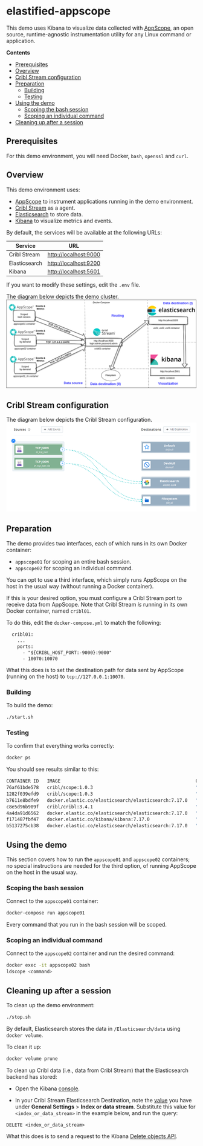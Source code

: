 <h1> elastified-appscope </h1>

This demo uses Kibana to visualize data collected with [AppScope](https://github.com/criblio/appscope), an open source, runtime-agnostic instrumentation utility for any Linux command or application.

**Contents**

- [Prerequisites](#prerequisites)
- [Overview](#overview)
- [Cribl Stream configuration](#cribl-stream-configuration)
- [Preparation](#preparation)
  - [Building](#building)
  - [Testing](#testing)
- [Using the demo](#using-the-demo)
  - [Scoping the bash session](#scoping-the-bash-session)
  - [Scoping an individual command](#scoping-an-individual-command)
- [Cleaning up after a session](#cleaning-up-after-a-session)

## Prerequisites
For this demo environment, you will need Docker, `bash`, `openssl` and `curl`.

## Overview

This demo environment uses:

- [AppScope](https://appscope.dev/) to instrument applications running in the demo environment.
- [Cribl Stream](https://cribl.io/stream/) as a agent.
- [Elasticsearch](https://www.elastic.co/Elasticsearch/) to store data. 
- [Kibana](https://www.elastic.co/products/kibana) to visualize metrics and events. 

By default, the services will be available at the following URLs:

|Service|URL|
|-------|---|
|Cribl Stream|[http://localhost:9000](http://localhost:9000)|
|Elasticsearch|[http://localhost:9200](http://localhost:9200)|
|Kibana|[http://localhost:5601](http://localhost:5601)|

If you want to modify these settings, edit the `.env` file.

The diagram below depicts the demo cluster.
![Schema_overall](schema.png)

## Cribl Stream configuration

The diagram below depicts the Cribl Stream configuration.
![Schema_stream](stream.png)

## Preparation

The demo provides two interfaces, each of which runs in its own Docker container:

- `appscope01` for scoping an entire bash session.
- `appscope02` for scoping an individual command.

You can opt to use a third interface, which simply runs AppScope on the host in the usual way (without running a Docker container). 

If this is your desired option, you must configure a Cribl Stream port to receive data from AppScope. Note that Cribl Stream _is_ running in its own Docker container, named `cribl01`.

To do this, edit the `docker-compose.yml` to match the following:

```
  cribl01:
    ...
    ports:
      - "${CRIBL_HOST_PORT:-9000}:9000"
      - 10070:10070
```

What this does is to set the destination path for data sent by AppScope (running on the host) to `tcp://127.0.0.1:10070`.

### Building

To build the demo:

```bash
./start.sh
```

### Testing

To confirm that everything works correctly:

```bash
docker ps
```

You should see results similar to this:

```bash
CONTAINER ID   IMAGE                                                  COMMAND                  CREATED         STATUS         PORTS                                                 NAMES
76af61bde578   cribl/scope:1.0.3                                      "bash"                   4 seconds ago   Up 2 seconds                                                         appscope01_tls
1282f039efd9   cribl/scope:1.0.3                                      "bash"                   4 seconds ago   Up 2 seconds                                                         appscope02
b7611e8bdfe9   docker.elastic.co/elasticsearch/elasticsearch:7.17.0   "/bin/tini -- /usr/l…"   4 seconds ago   Up 2 seconds   9200/tcp, 9300/tcp                                    es03
c8e5d96b909f   cribl/cribl:3.4.1                                      "/sbin/entrypoint.sh…"   4 seconds ago   Up 2 seconds   0.0.0.0:9000->9000/tcp, :::9000->9000/tcp             cribl01
4a4da91d6562   docker.elastic.co/elasticsearch/elasticsearch:7.17.0   "/bin/tini -- /usr/l…"   4 seconds ago   Up 2 seconds   9200/tcp, 9300/tcp                                    es02
f171487fbf47   docker.elastic.co/kibana/kibana:7.17.0                 "/bin/tini -- /usr/l…"   4 seconds ago   Up 2 seconds   0.0.0.0:5601->5601/tcp, :::5601->5601/tcp             kib01
b5137275cb38   docker.elastic.co/elasticsearch/elasticsearch:7.17.0   "/bin/tini -- /usr/l…"   4 seconds ago   Up 2 seconds   0.0.0.0:9200->9200/tcp, :::9200->9200/tcp, 9300/tcp   es01
```

## Using the demo

This section covers how to run the `appscope01` and `appscope02` containers; no special instructions are needed for the third option, of running AppScope on the host in the usual way.

### Scoping the bash session

Connect to the `appscope01` container:

```bash
docker-compose run appscope01
```

Every command that you run in the bash session will be scoped.

### Scoping an individual command

Connect to the `appscope02` container and run the desired command:

```bash
docker exec -it appscope02 bash
ldscope <command>
```

## Cleaning up after a session 

To clean up the demo environment:

```bash
./stop.sh
```

By default, Elasticsearch stores the data in `/Elasticsearch/data` using `docker volume`. 

To clean it up:

```bash
docker volume prune
```

To clean up Cribl data (i.e., data from Cribl Stream) that the Elasticsearch backend has stored: 

- Open the Kibana [console](https://www.elastic.co/guide/en/kibana/current/console-kibana.html).

- In your Cribl Stream Elasticsearch Destination, note the [value](https://docs.cribl.io/stream/destinations-elastic/#general-settings) you have under **General Settings** > **Index or data stream**. Substitute this value for `<index_or_data_stream>` in the example below, and run the query:

```
DELETE <index_or_data_stream>
```

What this does is to send a request to the Kibana [Delete objects API](https://www.elastic.co/guide/en/kibana/current/saved-objects-api-delete.html).
